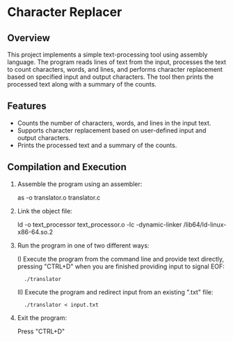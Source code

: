# Character Replacer

## Overview

This project implements a simple text-processing tool using assembly language. The program reads lines of text from the input, processes the text to count characters, words, and lines, 
and performs character replacement based on specified input and output characters. The tool then prints the processed text along with a summary of the counts.

## Features

- Counts the number of characters, words, and lines in the input text.
- Supports character replacement based on user-defined input and output characters.
- Prints the processed text and a summary of the counts.

## Compilation and Execution

1. Assemble the program using an assembler:

     as -o translator.o translator.c

2. Link the object file:

     ld -o text_processor text_processor.o -lc -dynamic-linker /lib64/ld-linux-x86-64.so.2

3. Run the program in one of two different ways:

     I) Execute the program from the command line and provide text directly, pressing "CTRL+D" when you are finished providing input to signal EOF:

         ./translator

     II) Execute the program and redirect input from an existing ".txt" file:

         ./translator < input.txt

4. Exit the program:

     Press "CTRL+D" 
